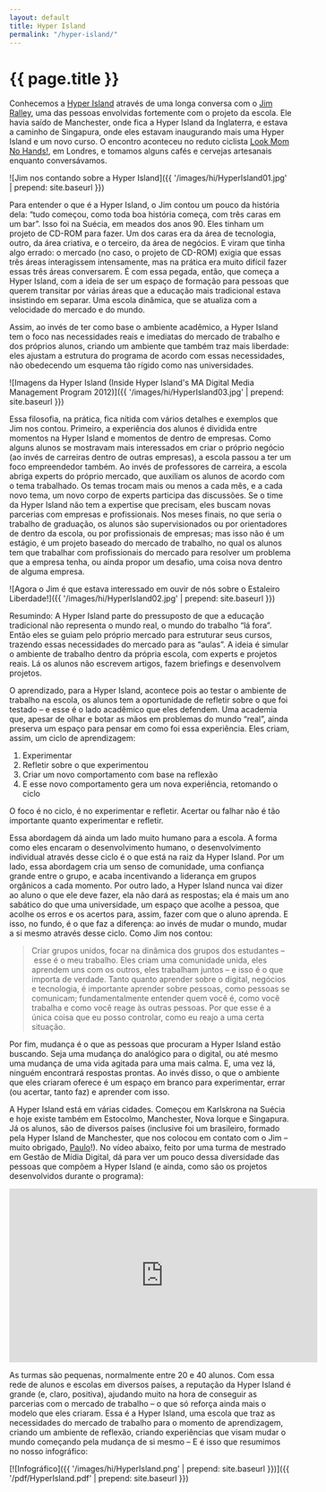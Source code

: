 ```yaml
---
layout: default
title: Hyper Island
permalink: "/hyper-island/"
---
```


# {{ page.title }}

Conhecemos a [Hyper Island](http://www.hyperisland.com/) através de uma longa conversa com o [Jim Ralley](http://jimra.li/), uma das pessoas envolvidas fortemente com o projeto da escola. Ele havia saído de Manchester, onde fica a Hyper Island da Inglaterra, e estava a caminho de Singapura, onde eles estavam inaugurando mais uma Hyper Island e um novo curso. O encontro aconteceu no reduto ciclista [Look Mom No Hands!](http://www.lookmumnohands.com/), em Londres, e tomamos alguns cafés e cervejas artesanais enquanto conversávamos.

![Jim nos contando sobre a Hyper Island]({{ '/images/hi/HyperIsland01.jpg' | prepend: site.baseurl }})

Para entender o que é a Hyper Island, o Jim contou um pouco da história dela: “tudo começou, como toda boa história começa, com três caras em um bar”. Isso foi na Suécia, em meados dos anos 90. Eles tinham um projeto de CD-ROM para fazer. Um dos caras era da área de tecnologia, outro, da área criativa, e o terceiro, da área de negócios. E viram que tinha algo errado: o mercado (no caso, o projeto de CD-ROM) exigia que essas três áreas interagissem intensamente, mas na prática era muito difícil fazer essas três áreas conversarem. É com essa pegada, então, que começa a Hyper Island, com a ideia de ser um espaço de formação para pessoas que querem transitar por várias áreas que a educação mais tradicional estava insistindo em separar. Uma escola dinâmica, que se atualiza com a velocidade do mercado e do mundo.

Assim, ao invés de ter como base o ambiente acadêmico, a Hyper Island tem o foco nas necessidades reais e imediatas do mercado de trabalho e dos próprios alunos, criando um ambiente que também traz mais liberdade: eles ajustam a estrutura do programa de acordo com essas necessidades, não obedecendo um esquema tão rígido como nas universidades.

![Imagens da Hyper Island (Inside Hyper Island's MA Digital Media Management Program 2012)]({{ '/images/hi/HyperIsland03.jpg' | prepend: site.baseurl }})

Essa filosofia, na prática, fica nítida com vários detalhes e exemplos que Jim nos contou. Primeiro, a experiência dos alunos é dividida entre momentos na Hyper Island e momentos de dentro de empresas. Como alguns alunos se mostravam mais interessados em criar o próprio negócio (ao invés de carreiras dentro de outras empresas), a escola passou a ter um foco empreendedor também. Ao invés de professores de carreira, a escola abriga experts do próprio mercado, que auxiliam os alunos de acordo com o tema trabalhado. Os temas trocam mais ou menos a cada mês, e a cada novo tema, um novo corpo de experts participa das discussões. Se o time da Hyper Island não tem a expertise que precisam, eles buscam novas parcerias com empresas e profissionais. Nos meses finais, no que seria o trabalho de graduação, os alunos são supervisionados ou por orientadores de dentro da escola, ou por profissionais de empresas; mas isso não é um estágio, é um projeto baseado do mercado de trabalho, no qual os alunos tem que trabalhar com profissionais do mercado para resolver um problema que a empresa tenha, ou ainda propor um desafio, uma coisa nova dentro de alguma empresa.

![Agora o Jim é que estava interessado em ouvir de nós sobre o Estaleiro Liberdade!]({{ '/images/hi/HyperIsland02.jpg' | prepend: site.baseurl }})

Resumindo: A Hyper Island parte do pressuposto de que a educação tradicional não representa o mundo real, o mundo do trabalho “lá fora”. Então eles se guiam pelo próprio mercado para estruturar seus cursos, trazendo essas necessidades do mercado para as “aulas”. A ideia é simular o ambiente de trabalho dentro da própria escola, com experts e projetos reais. Lá os alunos não escrevem artigos, fazem briefings e desenvolvem projetos.

O aprendizado, para a Hyper Island, acontece pois ao testar o ambiente de trabalho na escola, os alunos tem a oportunidade de refletir sobre o que foi testado – e esse é o lado acadêmico que eles defendem. Uma academia que, apesar de olhar e botar as mãos em problemas do mundo “real”, ainda preserva um espaço para pensar em como foi essa experiência. Eles criam, assim, um ciclo de aprendizagem:

1. Experimentar
1. Refletir sobre o que experimentou
1. Criar um novo comportamento com base na reflexão
1. E esse novo comportamento gera um nova experiência, retomando o ciclo

O foco é no ciclo, é no experimentar e refletir. Acertar ou falhar não é tão importante quanto experimentar e refletir.

Essa abordagem dá ainda um lado muito humano para a escola. A forma como eles encaram o desenvolvimento humano, o desenvolvimento individual através desse ciclo é o que está na raiz da Hyper Island. Por um lado, essa abordagem cria um senso de comunidade, uma confiança grande entre o grupo, e acaba incentivando a liderança em grupos orgânicos a cada momento. Por outro lado, a Hyper Island nunca vai dizer ao aluno o que ele deve fazer, ela não dará as respostas; ela é mais um ano sabático do que uma universidade, um espaço que acolhe a pessoa, que acolhe os erros e os acertos para, assim, fazer com que o aluno aprenda. E isso, no fundo, é o que faz a diferença: ao invés de mudar o mundo, mudar a si mesmo através desse ciclo. Como Jim nos contou:

> Criar grupos unidos, focar na dinâmica dos grupos dos estudantes – esse é o meu trabalho. Eles criam uma comunidade unida, eles aprendem uns com os outros, eles trabalham juntos – e isso é o que importa de verdade. Tanto quanto aprender sobre o digital, negócios e tecnologia, é importante aprender sobre pessoas, como pessoas se comunicam; fundamentalmente entender quem você é, como você trabalha e como você reage às outras pessoas. Por que esse é a única coisa que eu posso controlar, como eu reajo a uma certa situação.

Por fim, mudança é o que as pessoas que procuram a Hyper Island estão buscando. Seja uma mudança do analógico para o digital, ou até mesmo uma mudança de uma vida agitada para uma mais calma. E, uma vez lá, ninguém encontrará respostas prontas. Ao invés disso, o que o ambiente que eles criaram oferece é um espaço em branco para experimentar, errar (ou acertar, tanto faz) e aprender com isso.

A Hyper Island está em várias cidades. Começou em Karlskrona na Suécia e hoje existe também em Estocolmo, Manchester, Nova Iorque e Singapura. Já os alunos, são de diversos países (inclusive foi um brasileiro, formado pela Hyper Island de Manchester, que nos colocou em contato com o Jim – muito obrigado, [Paulo](http://about.me/pauloey)!). No vídeo abaixo, feito por uma turma de mestrado em Gestão de Mídia Digital, dá para ver um pouco dessa diversidade das pessoas que compõem a Hyper Island (e ainda, como são os projetos desenvolvidos durante o programa):

<iframe width="550" height="310" src="http://player.vimeo.com/video/52371110 " frameborder="0" webkitallowfullscreen="" mozallowfullscreen="" allowfullscreen=""></iframe>

As turmas são pequenas, normalmente entre 20 e 40 alunos. Com essa rede de alunos e escolas em diversos países, a reputação da Hyper Island é grande (e, claro, positiva), ajudando muito na hora de conseguir as parcerias com o mercado de trabalho – o que só reforça ainda mais o modelo que eles criaram. Essa é a Hyper Island, uma escola que traz as necessidades do mercado de trabalho para o momento de aprendizagem, criando um ambiente de reflexão, criando experiências que visam mudar o mundo começando pela mudança de si mesmo – E é isso que resumimos no nosso infográfico:

[![Infográfico]({{ '/images/hi/HyperIsland.png' | prepend: site.baseurl }})]({{ '/pdf/HyperIsland.pdf' | prepend: site.baseurl }})
